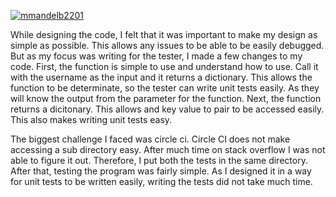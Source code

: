 [![mmandelb2201](https://circleci.com/gh/mmandelb2201/SSW567_HW02b.svg?style=svg)](https://app.circleci.com/pipelines/github/mmandelb2201/SSW567_HW02b?branch=main&filter=all)

While designing the code, I felt that it was important to make my design as simple as possible. This allows any issues to be able to be easily debugged. But as my focus was writing for the tester, I made a few changes to my code. First, the function is simple to use and understand how to use. Call it with the username as the input and it returns a dictionary. This allows the function to be determinate, so the tester can write unit tests easily. As they will know the output from the parameter for the function. Next, the function returns a dicitonary. This allows and key value to pair to be accessed easily. This also makes writing unit tests easy. 

The biggest challenge I faced was circle ci. Circle CI does not make accessing a sub directory easy. After much time on stack overflow I was not able to figure it out. Therefore, I put both the tests in the same directory. After that, testing the program was fairly simple. As I designed it in a way for unit tests to be written easily, writing the tests did not take much time.
